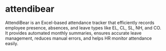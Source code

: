 # attendibear
AttendiBear is an Excel-based attendance tracker that efficiently records employee presence, absences, and leave types like EL, CL, SL, NH, and CO. It provides automated monthly summaries, ensures accurate leave management, reduces manual errors, and helps HR monitor attendance easily.
